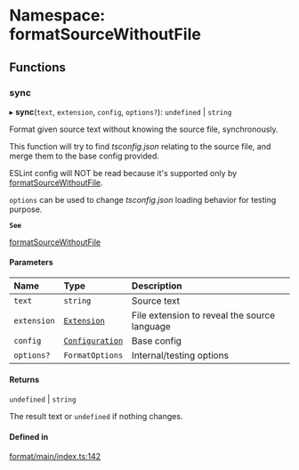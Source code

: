 # Namespace: formatSourceWithoutFile

## Functions

### sync

▸ **sync**(`text`, `extension`, `config`, `options?`): `undefined` \| `string`

Format given source text without knowing the source file, synchronously.

This function will try to find _tsconfig.json_ relating to the source file,
and merge them to the base config provided.

ESLint config will NOT be read because it's supported only by [formatSourceWithoutFile](../README.md#formatsourcewithoutfile).

`options` can be used to change _tsconfig.json_ loading behavior for testing
purpose.

**`See`**

[formatSourceWithoutFile](../README.md#formatsourcewithoutfile)

#### Parameters

| Name | Type | Description |
| :------ | :------ | :------ |
| `text` | `string` | Source text |
| `extension` | [`Extension`](../README.md#extension) | File extension to reveal the source language |
| `config` | [`Configuration`](../interfaces/Configuration.md) | Base config |
| `options?` | `FormatOptions` | Internal/testing options |

#### Returns

`undefined` \| `string`

The result text or `undefined` if nothing changes.

#### Defined in

[format/main/index.ts:142](https://github.com/daidodo/format-imports/blob/36b9131/src/lib/format/main/index.ts#L142)
